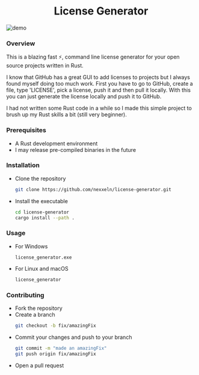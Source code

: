 <h1 align="center">License Generator</h1>

![demo](https://us-east-1.tixte.net/uploads/nexxel.needs.rest/idea64_scc8KMWIVn.gif)

### Overview

This is a blazing fast ⚡, command line license generator for your open source projects written in Rust.

I know that GitHub has a great GUI to add licenses to projects but I always found myself doing too much work. First you have to go to GitHub, create a file, type 'LICENSE', pick a license, push it and then pull it locally. With this you can just generate the license locally and push it to GitHub.

I had not written some Rust code in a while so I made this simple project to brush up my Rust skills a bit (still very beginner).


### Prerequisites

- A Rust development environment
- I may release pre-compiled binaries in the future

### Installation

- Clone the repository
  ```bash
  git clone https://github.com/nexxeln/license-generator.git
  ```
- Install the executable
  ```bash
  cd license-generator
  cargo install --path .
  ```

### Usage

- For Windows
   ```shell
   license_generator.exe
   ```
- For Linux and macOS
  ```bash
  license_generator
  ```

### Contributing
- Fork the repository
- Create a branch
  ```bash
  git checkout -b fix/amazingFix
  ```
- Commit your changes and push to your branch
  ```bash
  git commit -m "made an amazingFix"
  git push origin fix/amazingFix
  ```
- Open a pull request